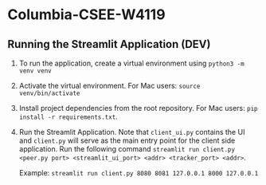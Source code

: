 # Columbia-CSEE-W4119

## Running the Streamlit Application (DEV)

1. To run the application, create a virtual environment using `python3 -m venv venv`
2. Activate the virtual environment. For Mac users: `source venv/bin/activate`
3. Install project dependencies from the root repository. For Mac users: `pip install -r requirements.txt`.
4. Run the Streamlit Application. Note that `client_ui.py` contains the UI and `client.py` will serve as the main entry point for the client side application. Run the following command `streamlit run client.py <peer.py port> <streamlit_ui_port> <addr> <tracker_port> <addr>`.

   Example: `streamlit run client.py 8080 8081 127.0.0.1 8000 127.0.0.1`

